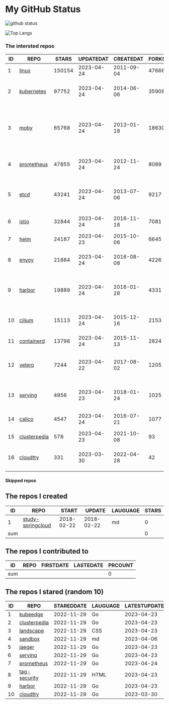 # My GitHub Status

<img src="https://github-readme-stats-1.yihong0618.vercel.app/api?username=daoqingniu&show_icons=true&&&hide_title=true&count_private=true" alt="github status" />

![Top Langs](https://github-readme-stats-1.yihong0618.vercel.app/api/top-langs/?username=daoqingniu&layout=compact)

<!--START_SECTION:github_repos-->
### The intersted repos
| ID |                              REPO                               | STARS  | UPDATEDAT  | CREATEDAT  | FORKSCOUNT |                                              DESCRIPTIONS                                              |
|----|-----------------------------------------------------------------|--------|------------|------------|------------|--------------------------------------------------------------------------------------------------------|
|  1 | [linux](https://github.com/torvalds/linux)                      | 150154 | 2023-04-24 | 2011-09-04 |      47666 | Linux kernel source tree                                                                               |
|  2 | [kubernetes](https://github.com/kubernetes/kubernetes)          |  97752 | 2023-04-24 | 2014-06-06 |      35908 | Production-Grade Container Scheduling and Management                                                   |
|  3 | [moby](https://github.com/moby/moby)                            |  65768 | 2023-04-24 | 2013-01-18 |      18630 | Moby Project - a collaborative project for the container ecosystem to assemble container-based systems |
|  4 | [prometheus](https://github.com/prometheus/prometheus)          |  47855 | 2023-04-24 | 2012-11-24 |       8089 | The Prometheus monitoring system and time series database.                                             |
|  5 | [etcd](https://github.com/etcd-io/etcd)                         |  43241 | 2023-04-24 | 2013-07-06 |       9217 | Distributed reliable key-value store for the most critical data of a distributed system                |
|  6 | [istio](https://github.com/istio/istio)                         |  32844 | 2023-04-24 | 2016-11-18 |       7081 | Connect, secure, control, and observe services.                                                        |
|  7 | [helm](https://github.com/helm/helm)                            |  24187 | 2023-04-23 | 2015-10-06 |       6645 | The Kubernetes Package Manager                                                                         |
|  8 | [envoy](https://github.com/envoyproxy/envoy)                    |  21884 | 2023-04-24 | 2016-08-08 |       4226 | Cloud-native high-performance edge/middle/service proxy                                                |
|  9 | [harbor](https://github.com/goharbor/harbor)                    |  19889 | 2023-04-24 | 2016-01-28 |       4331 | An open source trusted cloud native registry project that stores, signs, and scans content.            |
| 10 | [cilium](https://github.com/cilium/cilium)                      |  15113 | 2023-04-24 | 2015-12-16 |       2153 | eBPF-based Networking, Security, and Observability                                                     |
| 11 | [containerd](https://github.com/containerd/containerd)          |  13798 | 2023-04-24 | 2015-11-13 |       2824 | An open and reliable container runtime                                                                 |
| 12 | [velero](https://github.com/vmware-tanzu/velero)                |   7244 | 2023-04-22 | 2017-08-02 |       1205 | Backup and migrate Kubernetes applications and their persistent volumes                                |
| 13 | [serving](https://github.com/knative/serving)                   |   4956 | 2023-04-23 | 2018-01-24 |       1025 | Kubernetes-based, scale-to-zero, request-driven compute                                                |
| 14 | [calico](https://github.com/projectcalico/calico)               |   4547 | 2023-04-24 | 2016-07-21 |       1077 | Cloud native networking and network security                                                           |
| 15 | [clusterpedia](https://github.com/clusterpedia-io/clusterpedia) |    578 | 2023-04-23 | 2021-10-08 |         93 | The Encyclopedia of Kubernetes clusters                                                                |
| 16 | [cloudtty](https://github.com/cloudtty/cloudtty)                |    331 | 2023-03-30 | 2022-04-28 |         42 | A Friendly Kubernetes CloudShell (Web Terminal) !                                                      |



#### Skipped repos
<!--END_SECTION:github_repos-->

<!--START_SECTION:my_github-->
## The repos I created
| ID  |                                 REPO                                 |   START    |   UPDATE   | LAUGUAGE | STARS |
|-----|----------------------------------------------------------------------|------------|------------|----------|-------|
|   1 | [study-springcloud](https://github.com/daoqingniu/study-springcloud) | 2018-02-22 | 2018-02-22 | md       |     0 |
| sum |                                                                      |            |            |          |     0 |

## The repos I contributed to
| ID  | REPO | FIRSTDATE | LASTEDATE | PRCOUNT |
|-----|------|-----------|-----------|---------|
| sum |      |           |           |       0 |

## The repos I stared (random 10)
| ID |                              REPO                               | STAREDDATE | LAUGUAGE | LATESTUPDATE |
|----|-----------------------------------------------------------------|------------|----------|--------------|
|  1 | [kubeedge](https://github.com/kubeedge/kubeedge)                | 2022-11-29 | Go       | 2023-04-23   |
|  2 | [clusterpedia](https://github.com/clusterpedia-io/clusterpedia) | 2022-11-29 | Go       | 2023-04-23   |
|  3 | [landscape](https://github.com/cncf/landscape)                  | 2022-11-29 | CSS      | 2023-04-23   |
|  4 | [sandbox](https://github.com/cncf/sandbox)                      | 2022-11-29 | md       | 2023-04-06   |
|  5 | [jaeger](https://github.com/jaegertracing/jaeger)               | 2022-11-29 | Go       | 2023-04-23   |
|  6 | [serving](https://github.com/knative/serving)                   | 2022-11-29 | Go       | 2023-04-23   |
|  7 | [prometheus](https://github.com/prometheus/prometheus)          | 2022-11-29 | Go       | 2023-04-24   |
|  8 | [tag-security](https://github.com/cncf/tag-security)            | 2022-11-29 | HTML     | 2023-04-23   |
|  9 | [harbor](https://github.com/goharbor/harbor)                    | 2022-11-29 | Go       | 2023-04-23   |
| 10 | [cloudtty](https://github.com/cloudtty/cloudtty)                | 2022-11-29 | Go       | 2023-03-30   |

<!--END_SECTION:my_github-->
